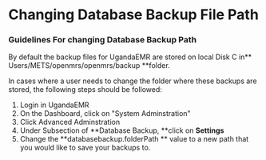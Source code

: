 # Changing Database Backup File Path

### Guidelines For changing Database Backup Path

By default the backup files for UgandaEMR are stored on local Disk C in** Users/METS/openmrs/openmrs/backup **folder. 

  In cases where a user needs to change the folder where these backups are stored, the following steps should be followed:

1. Login in UgandaEMR
2. On the Dashboard, click on "System Adminstration"
3. Click Advanced  Adminstration
4. Under Subsection of **Database Backup, **click on **Settings**
5. Change the **databasebackup.folderPath ** value to a new path that you would like to save your backups to.






